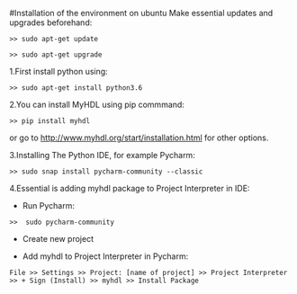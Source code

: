 #Installation of the environment on ubuntu
Make essential updates and upgrades beforehand:

~~~
>> sudo apt-get update

>> sudo apt-get upgrade
~~~
1.First install python using:
~~~ 
>> sudo apt-get install python3.6
~~~

2.You can install MyHDL using pip commmand:
~~~
>> pip install myhdl
~~~
or go to http://www.myhdl.org/start/installation.html for other options.

3.Installing The Python IDE, for example Pycharm: 
~~~
>> sudo snap install pycharm-community --classic
~~~
4.Essential is adding myhdl package to Project Interpreter in IDE:
 
 - Run Pycharm:
 
~~~
>>  sudo pycharm-community 
~~~

 - Create new project
 
 - Add myhdl to Project Interpreter in Pycharm:
 
~~~
File >> Settings >> Project: [name of project] >> Project Interpreter >> + Sign (Install) >> myhdl >> Install Package 
~~~
